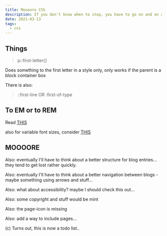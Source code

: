 ```yaml
---
title: Moooore CSS
description: If you don't know when to stop, you have to go on and on and on and on and on and on
date: 2021-03-13
tags:
  - css
---
```


## Things 

> p::first-letter{}

Does something to the first letter in a style only, only works if the parent is a block container box

There is also: 

> ::first-line OR :first-of-type

## To EM or to REM

Read [THIS](https://css-tricks.com/rems-ems/)

also for variable font sizes, consider [THIS](https://www.creativebloq.com/how-to/design-a-responsive-site-with-em-based-sizing)


## MOOOORE

Also: eventually I'll have to think about a better structure for blog entries... they tend to get lost rather quickly. 

Also: eventually I'll have to think about a better navigation between blogs - maybe something using arrows and stuff...

Also: what about accessibility? maybe I should check this out...

Also: some copyright and stuff would be mint

Also: the page-icon is missing

Also: add a way to include pages...

(c) Turns out, this is now a todo list..
